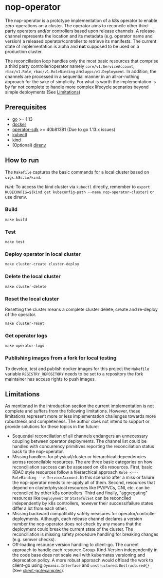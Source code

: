 # nop-operator

The nop-operator is a prototype implementation of a k8s operator to enable zero-operations on a cluster. The operator aims to reconcile other third-party operators and/or controllers based upon release channels. A release channel represents the location and its metadata (e.g. operator name and version) a released operator/controller to retrieve its manifests. The current state of implementation is alpha and **not** supposed to be used on a production cluster.

The reconciliation loop handles only the most basic resources that comprise a third party controller/operator namely `core/v1.ServiceAccount`, `rbac/v1.Role`, `rbac/v1.RoleBinding` and `apps/v1.Deployment`. In addition, the channels are processed in a sequential manner in an all-or-nothing approach for the sake of simplicity. For what is worth the implementation is by far not complete to handle more complex lifecycle scenarios beyond simple deployments (See [Limitations](#Limitations))

## Prerequisites

- [go](https://golang.org/) >= 1.13
- [docker](https://www.docker.com/)
- [operator-sdk](https://github.com/operator-framework/operator-sdk/commit/40b81381884a6c5536a8f97505b7ed680690fb81) >= 40b81381 (Due to go 1.13.x issues)
- [kubectl](https://kubernetes.io/docs/tasks/tools/install-kubectl/)
- [kind](https://github.com/kubernetes-sigs/kind)
- (Optional) [direnv](https://direnv.net/)

## How to run

The `Makefile` captures the basic commands for a local cluster based on `sigs.k8s.io/kind`.

*Hint:* To access the kind cluster via `kubectl` directly, remember to `export KUBECONFIG=$(kind get kubeconfig-path --name nop-operator-cluster)` or use direnv.

### Build

``` shell
make build
```

### Test

``` shell
make test
```

### Deploy operator in local cluster

``` shell
make cluster-create cluster-deploy
```

### Delete the local cluster

``` shell
make cluster-delete
```

### Reset the local cluster

Resetting the cluster means a complete cluster delete, create and re-deploy of the operator.

``` shell
make cluster-reset
```

### Get operator logs

``` shell
make operator-logs
```

### Publishing images from a fork for local testing

To develop, test and publish docker images for this project the `Makefile` variable `REGISTRY_REPOSITORY` needs to be set to a repository the fork maintainer has access rights to push images.

## Limitations

As mentioned in the introduction section the current implementation is not complete and suffers from the following limitations. However, these limitations represent more or less implementation challenges towards more robustness and completeness. The author does not intend to support or provide solutions for these topics in the future:
- Sequential reconciliation of all channels endangers an unnecessary coupling between operator deployments. The channel list could be handled with concurrency primitives reporting the reconciliation status back to the nop-operator.
- Missing handlers for physical/cluster or hierarchical dependencies across reconcilable resources. The are three basic categories on how reconciliation success can be assessed on k8s resources. First, basic RBAC style resources follow a hierarchical approach `Role <--- RoleBinding --> ServiceAccount`. In this scenario after a miss or failure the nop-operator needs to re-apply all of them. Second, resources that depend on cluster/physical resources like PV/PVCs, CNI, etc. can be reconciled by other k8s controllers. Third and finally, "aggregating" resources like `Deployment` or `StatefulSet` can be reconciled independently by k8s controllers, however their success/failure states differ a lot from each other.
- Missing backward compatibility safety measures for operator/controller deployments. Although, each release channel declares a version number the nop-operator does not check by any means that the deployment could break the current state of the cluster. The reconciliation is missing safety procedure handling for breaking changes (e.g. semver checks).
- Off-loading resource version handling to client-go. The current approach to handle each resource Group-Kind-Version independently in the code base does not scale well with kubernetes versioning and deprecation policy. A more robust approach would offload the work to client-go using `Dynamic.Interface` and `unstructured.Unstructured{}` (See [client-go/examples](https://github.com/kubernetes/client-go/tree/master/examples/dynamic-create-update-delete-deployment)).
